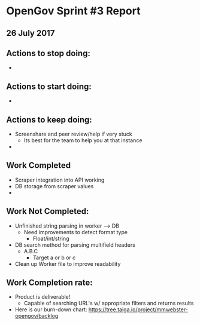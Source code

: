 # OpenGov Sprint #3 Report
## 26 July 2017

## Actions to stop doing:
* 

## Actions to start doing:
* 


## Actions to keep doing:
* Screenshare and peer review/help if very stuck
  * Its best for the team to help you at that instance
* 

## Work Completed
* Scraper integration into API working
* DB storage from scraper values
* 


## Work Not Completed:
* Unfinished string parsing in worker --> DB
  * Need improvements to detect format type
    * Float/int/string
* DB search method for parsing multifield headers
  * A.B.C
    * Target a or b or c
* Clean up Worker file to improve readability

## Work Completion rate: 
* Product is deliverable!
  * Capable of searching URL's w/ appropriate filters and returns results 
* Here is our burn-down chart: https://tree.taiga.io/project/mmwebster-opengov/backlog
